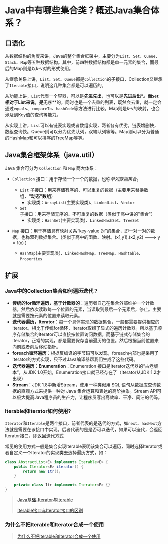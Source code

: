 # Java中有哪些集合类？概述Java集合体系？

## 口语化

从数据结构的角度来讲，Java的整个集合框架中，主要分为`List`、`Set`、`Queue`、`Stack`、`Map`等五种数据结构。其中，前四种数据结构都是单一元素的集合，而最后的Map则是以k-v对的形式使用。

从继承关系上讲，`List`、`Set`、`Queue`都是`Collection`的子接口，Collection又继承了`Iterable`接口，说明这几种集合都是可以遍历的。

从功能上讲，`List`代表一个容器，可以是**先进先出**，也可以是**先进后出*。而`Set`相对于List来说，是**无序**的，同时也是一个去重的列表，既然会去重，就一定会通过`equals`、`compareTo`、`hashCode`等方法进行比较。Map则是k-v的映射，也会涉及到Key值的查询等能力。

从实现上讲，`List`可以有链表实现或者数组实现，两者各有优劣，链表增删快，数组查询快。Queue则可以分为优先队列，双端队列等等。Map则可以分为普通的HashMap和可以排序的TreeMap等等。

## Java集合框架体系（java.util）

Java 集合可分为 `Collection` 和 `Map` 两大体系：

-   `Collection` 接口：用于存储一个一个的数据，也称*单列数据集合*。 
    -   `List` 子接口：用来存储有序的、可以重复的数据（主要用来替换数组，**"动态"数组**） 
        -   实现类：`ArrayList`(主要实现类)、`LinkedList`、`Vector` 
    -   `Set` 子接口：用来存储无序的、不可重复的数据（类似于高中讲的"集合"） 
        -   实现类：`HashSet`(主要实现类)、`LinkedHashSet`、`TreeSet` 

-   `Map` 接口：用于存储具有映射关系“key-value 对”的集合，即一对一对的数据，也称双列数据集合。(类似于高中的函数、映射。(x1,y1),(x2,y2) ---> y = f(x) ) 
    -   `HashMap`(主要实现类)、`LinkedHashMap`、`TreeMap`、`Hashtable`、`Properties`

## 扩展

### Java中的Collection集合如何遍历迭代？

- **传统的for循环遍历，基于计数器的**：遍历者自己在集合外部维护一个计数器，然后依次读取每一个位置的元素，当读取到最后一个元素后，停止。主要就是需要按元素的位置来读取元素。
- **迭代器遍历，Iterator**：每一个具体实现的数据集合，一般都需要提供相应的Iterator。相比于传统for循环，Iterator取缔了显式的遍历计数器。所以基于顺序存储集合的Iterator可以直接按位置访问数据。而基于链式存储集合的Iterator，正常的实现，都是需要保存当前遍历的位置。然后根据当前位置来向前或者向后移动指针。
- **foreach循环遍历**：根据反编译的字节码可以发现，foreach内部也是采用了Iterator的方式实现，只不过Java编译器帮我们生成了这些代码。
- **迭代器遍历：Enumeration**：Enumeration 接口是Iterator迭代器的“古老版本”，从JDK 1.0开始，Enumeration接口就已经存在了（Iterator从JDK 1.2才出现）
- **Stream**：JDK 1.8中新增Stream，使用一种类似用 SQL 语句从数据库查询数据的直观方式来提供一种对 Java 集合运算和表达的高阶抽象。Stream API可以极大提高Java程序员的生产力，让程序员写出高效率、干净、简洁的代码。

### Iterable和Iterator如何使用?

`Iterator`和`Iterable`是两个接口，前者代表的是迭代的方式，如`next`、`hasNext`方法就是需要在该接口中实现。后者代表的是是否可以迭代，如果可以迭代，会返回Iterator接口，即返回迭代方式

常见的使用方式一般是集合实现Iterable表明该集合可以遍历，同时选择Iterator或者自定义一个Iterator的实现类去选择遍历方式，如：

```java
class AbstractList<E> implements Iterable<E> {
    public Iterator<E> iterator() {
        return new Itr();
    }

    private class Itr implements Iterator<E> {}
}
```

> [Java基础-Iterator与Iterable](../01-Java基础/learn/Java基础-Iterator与Iterable.md)
>
> [Iterable接口与Iterator接口的区别](./Iterable接口与Iterator接口的区别.md)

### 为什么不把Iterable和Iterator合成一个使用

> [为什么不把Iterable和Iterator合成一个使用](./为什么不把Iterable和Iterator合成一个使用.md)
